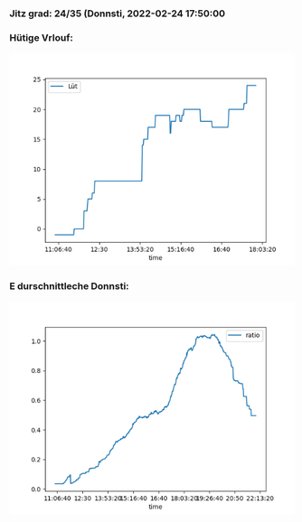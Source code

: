 ### Jitz grad: 24/35 (Donnsti, 2022-02-24 17:50:00

### Hütige Vrlouf:
![Graph](Today.png)

### E durschnittleche Donnsti:
![Graph](Donnsti.png)